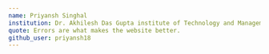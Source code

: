 ```yaml
---
name: Priyansh Singhal
institution: Dr. Akhilesh Das Gupta institute of Technology and Management
quote: Errors are what makes the website better.
github_user: priyansh18
---
```

